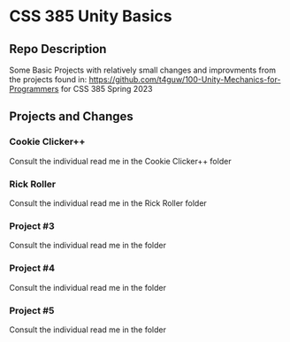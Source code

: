 # CSS 385 Unity Basics
## Repo Description
Some Basic Projects with relatively small changes and improvments from the projects found in: https://github.com/t4guw/100-Unity-Mechanics-for-Programmers for CSS 385 Spring 2023

## Projects and Changes
### Cookie Clicker++
Consult the individual read me in the Cookie Clicker++ folder

### Rick Roller
Consult the individual read me in the Rick Roller folder

### Project #3
Consult the individual read me in the <project name> folder

### Project #4
Consult the individual read me in the <project name> folder

### Project #5
Consult the individual read me in the <project name> folder